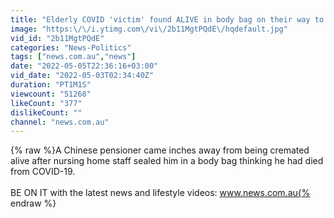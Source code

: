 ```yaml
---
title: "Elderly COVID 'victim' found ALIVE in body bag on their way to the crematorium"
image: "https:\/\/i.ytimg.com\/vi\/2b11MgtPQdE\/hqdefault.jpg"
vid_id: "2b11MgtPQdE"
categories: "News-Politics"
tags: ["news.com.au","news"]
date: "2022-05-05T22:36:16+03:00"
vid_date: "2022-05-03T02:34:40Z"
duration: "PT1M1S"
viewcount: "51268"
likeCount: "377"
dislikeCount: ""
channel: "news.com.au"
---
```

{% raw %}A Chinese pensioner came inches away from being cremated alive after nursing home staff sealed him in a body bag thinking he had died from COVID-19.<br /><br />BE ON IT with the latest news and lifestyle videos: www.news.com.au{% endraw %}

